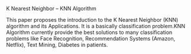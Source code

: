 

K Nearest Neighbor – KNN Algorithm


This paper proposes the introduction to the K Nearest Neighbor (KNN) algorithm and its Applications.
It is a basically classification problem.KNN Algorithm currently provide the best solutions to many classification problems
like Face Recognition, Recommendation Systems (Amazon, Netflix), Text Mining, Diabetes in patients.
